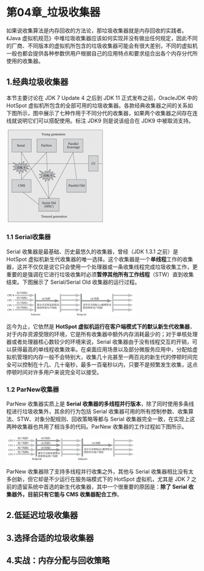 # 第04章_垃圾收集器

如果说收集算法是内存回收的方法论，那垃圾收集器就是内存回收的实践者。《Java 虚拟机规范》中堆垃圾收集器应该如何实现并没有做出任何规定，因此不同的厂商、不同版本的虚拟机所包含的垃圾收集器可能会有很大差别，不同的虚拟机一般也都会提供各种参数供用户根据自己的应用特点和要求组合出各个内存分代所使用的收集器。

## 1.经典垃圾收集器

本节主要讨论在 JDK 7 Update 4 之后到 JDK 11 正式发布之前，OracleJDK 中的 HotSpot 虚拟机所包含的全部可用的垃圾收集器。各款经典收集器之间的关系如下图所示，图中展示了七种作用于不同分代的收集器，如果两个收集器之间存在连线就说明它们可以搭配使用。标注 JDK9 则是说该组合在 JDK9 中被取消支持。

<img src="img/第04章_垃圾收集器/image-20231017000200257.png" alt="image-20231017000200257" style="zoom:25%;" />

### 1.1 Serial收集器

Serial 收集器是最基础、历史最悠久的收集器，曾经（JDK 1.3.1 之前）是 HotSpot 虚拟机新生代收集器的唯一选择。这个收集器是一个**单线程**工作的收集器，这并不仅仅是说它只会使用一个处理器或一条收集线程完成垃圾收集工作，更重要的是强调在它进行垃圾收集时必须**暂停其他所有工作线程**（STW）直到收集结束。下图展示了 Serial/Serial Old 收集器的运行过程。

<img src="img/第04章_垃圾收集器/image-20231017001936737.png" alt="image-20231017001936737" style="zoom: 33%;" />

迄今为止，它依然是 **HotSpot 虚拟机运行在客户端模式下的默认新生代收集器**，对于内存资源受限的环境，它是所有收集器中额外内存消耗最少的；对于单核处理器或者处理器核心数较少的环境来说，Serial 收集器由于没有线程交互的开销，可以获得最高的单线程收集效率。在桌面应用场景以及部分微服务应用中，分配给虚拟机管理的内存一般不会特别大，收集几十兆甚至一两百兆的新生代的停顿时间完全可以控制在十几、几十毫秒，最多一百毫秒以内，只要不是频繁发生收集，这点停顿时间对许多用户来说完全可以接受。

### 1.2 ParNew收集器

ParNew 收集器实质上是 **Serial 收集器的多线程并行版本**，除了同时使用多条线程进行垃圾收集外，其余的行为包括 Serial 收集器可用的所有控制参数、收集算法、STW、对象分配规则、回收策略等都与 Serial 收集器完全一致，在实现上这两种收集器也共用了相当多的代码。ParNew 收集器的工作过程如下图所示。

<img src="img/第04章_垃圾收集器/image-20231017003134421.png" alt="image-20231017003134421" style="zoom:33%;" />

ParNew 收集器除了支持多线程并行收集之外，其他与 Serial 收集器相比没有太多创新，但它却是不少运行在服务端模式下的 HotSpot 虚拟机，尤其是 JDK 7 之前的遗留系统中首选的新生代收集器，其中一个很重要的原因是：**除了 Serial 收集器外，目前只有它能与 CMS 收集器配合工作**。



## 2.低延迟垃圾收集器

## 3.选择合适的垃圾收集器

## 4.实战：内存分配与回收策略